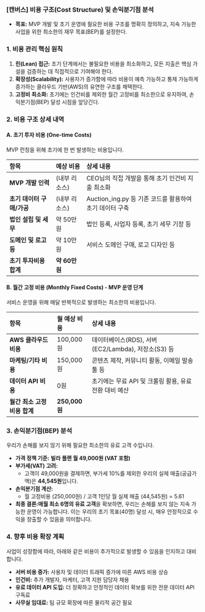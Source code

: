 ### **\[캔버스\] 비용 구조(Cost Structure) 및 손익분기점 분석**

* **목표:** MVP 개발 및 초기 운영에 필요한 비용 구조를 명확히 정의하고, 지속 가능한 사업을 위한 최소한의 재무 목표(BEP)를 설정한다.

### **1\. 비용 관리 핵심 원칙**

1. **린(Lean) 접근:** 초기 단계에서는 불필요한 비용을 최소화하고, 모든 지출은 핵심 가설을 검증하는 데 직접적으로 기여해야 한다.  
2. **확장성(Scalability):** 사용자가 증가함에 따라 비용이 예측 가능하고 통제 가능하게 증가하는 클라우드 기반(AWS)의 유연한 구조를 채택한다.  
3. **고정비 최소화:** 초기에는 인건비를 제외한 월간 고정비를 최소한으로 유지하여, 손익분기점(BEP) 달성 시점을 앞당긴다.

### **2\. 비용 구조 상세 내역**

#### **A. 초기 투자 비용 (One-time Costs)**

MVP 런칭을 위해 초기에 한 번 발생하는 비용입니다.

| 항목 | 예상 비용 | 상세 내용 |
| :---- | :---- | :---- |
| **MVP 개발 인력** | (내부 리소스) | CEO님의 직접 개발을 통해 초기 인건비 지출 최소화 |
| **초기 데이터 구매/가공** | (내부 리소스) | Auction\_ing.py 등 기존 코드를 활용하여 초기 데이터 구축 |
| **법인 설립 및 세무** | 약 50만원 | 법인 등록, 사업자 등록, 초기 세무 기장 등 |
| **도메인 및 로고 등** | 약 10만원 | 서비스 도메인 구매, 로고 디자인 등 |
| **초기 투자비용 합계** | **약 60만원** |  |

#### **B. 월간 고정 비용 (Monthly Fixed Costs) \- MVP 운영 단계**

서비스 운영을 위해 매달 반복적으로 발생하는 최소한의 비용입니다.

| 항목 | 월 예상 비용 | 상세 내용 |
| :---- | :---- | :---- |
| **AWS 클라우드 비용** | 100,000원 | 데이터베이스(RDS), 서버(EC2/Lambda), 저장소(S3) 등 |
| **마케팅/기타 비용** | 150,000원 | 콘텐츠 제작, 커뮤니티 활동, 이메일 발송 툴 등 |
| **데이터 API 비용** | 0원 | 초기에는 무료 API 및 크롤링 활용, 유료 전환 대비 예산 |
| **월간 최소 고정비용 합계** | **250,000원** |  |

### **3\. 손익분기점(BEP) 분석**

우리가 손해를 보지 않기 위해 필요한 최소한의 유료 고객 수입니다.

* **가격 정책 기준:** **빌라 플랜 월 49,000원 (VAT 포함)**  
* **부가세(VAT) 고려:**  
  * 고객이 49,000원을 결제하면, 부가세 10%를 제외한 우리의 실제 매출(공급가액)은 **44,545원**입니다.  
* **손익분기점 계산:**  
  * 월 고정비용 (250,000원) / 고객 1인당 월 실제 매출 (44,545원) \= 5.61  
* **최종 결론:매월 최소 6명의 유료 고객**을 확보하면, 우리는 손해를 보지 않는 지속 가능한 운영이 가능합니다. 이는 우리의 초기 목표(40명) 달성 시, 매우 안정적으로 수익을 창출할 수 있음을 의미합니다.

### **4\. 향후 비용 확장 계획**

사업이 성장함에 따라, 아래와 같은 비용이 추가적으로 발생할 수 있음을 인지하고 대비합니다.

* **서버 비용 증가:** 사용자 및 데이터 트래픽 증가에 따른 AWS 비용 상승  
* **인건비:** 추가 개발자, 마케터, 고객 지원 담당자 채용  
* **유료 데이터 API 도입:** 더 정확하고 안정적인 데이터 확보를 위한 전문 데이터 API 구독료  
* **사무실 임대료:** 팀 규모 확장에 따른 물리적 공간 필요